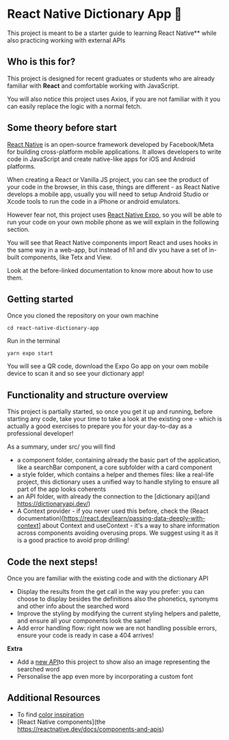 # React Native Dictionary App 📖

This project is meant to be a starter guide to learning React Native** while also practicing working with external APIs

## Who is this for?

This project is designed for recent graduates or students who are already familiar with **React** and comfortable working with JavaScript.

You will also notice this project uses Axios, if you are not familiar with it you can easily replace the logic with a normal fetch.

## Some theory before start 

[React Native](https://reactnative.dev/docs/getting-started) is an open-source framework developed by Facebook/Meta for building cross-platform mobile applications. It allows developers to write code in JavaScript and create native-like apps for iOS and Android platforms. 

When creating a React or Vanilla JS project, you can see the product of your code in the browser, in this case, things are different - as React Native develops a mobile app, usually you will need to setup Android Studio or Xcode tools to run the code in a iPhone or android emulators.

However fear not, this project uses [React Native Expo](https://reactnative.dev/docs/environment-setup), so you will be able to run your code on your own mobile phone as we will explain in the following section.

You will see that React Native components import React and uses hooks in the same way in a web-app, but instead of h1 and div you have a set of in-built components, like Tetx and View.

Look at the before-linked documentation to know more about how to use them.

## Getting started

Once you cloned the repository on your own machine

`cd react-native-dictionary-app`

Run in the terminal

`yarn expo start`

You will see a QR code, download the Expo Go app on your own mobile device to scan it and so see your dictionary app!

## Functionality and structure overview

This project is partially started, so once you get it up and running, before starting any code, take your time to take a look at the existing one - which is actually a good exercises to prepare you for your day-to-day as a professional developer!

As a summary, under src/ you will find

* a component folder, containing already the basic part of the application, like a searchBar component, a core subfolder with a card component
* a style folder, which contains a helper and themes files: like a real-life project, this dictionary uses a unified way to handle styling to ensure all part of the app looks coherents
* an API folder, with already the connection to the [dictionary api](and https://dictionaryapi.dev/)
* A Context provider - if you never used this before, check the (React documentation)[https://react.dev/learn/passing-data-deeply-with-context] about Context and useContext - it's a way to share information across components avoiding overusing props. We suggest using it as it is a good practice to avoid prop drilling! 
  
## Code the next steps!

Once you are familiar with the existing code and with the dictionary API

* Display the results from the get call in the way you prefer: you can choose to display besides the definitions also the phonetics, synonyms and other info about the searched word
* Improve the styling by modifying the current styling helpers and palette, and ensure all your components look the same! 
* Add error handling flow: right now we are not handling possible errors, ensure your code is ready in case a 404 arrives!

**Extra**

* Add a [new API](https://www.pexels.com/api/documentation/)to this project to show also an image representing the searched word
* Personalise the app even more by incorporating a custom font


## Additional Resources

* To find [color inspiration](https://colorhunt.co/)
* [React Native components](the https://reactnative.dev/docs/components-and-apis)
  

